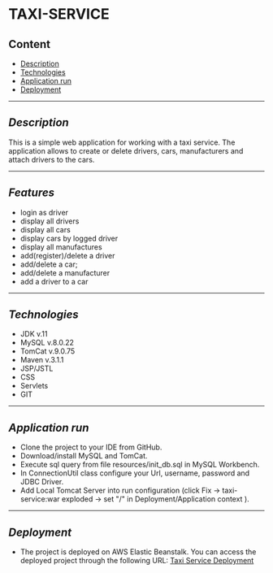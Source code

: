 # TAXI-SERVICE

## Content
* [ Description](#description)
* [ Technologies ](#technologies)
* [ Application run ](#application-run)
* [Deployment](#deployment)


---

## *Description*

This is a simple web application for working with a taxi service.
The application allows to create or delete drivers, cars, manufacturers and attach drivers to the cars.

---
## *Features*
- login as driver
- display all drivers
- display all cars
- display cars by logged driver
- display all manufactures
- add(register)/delete a driver
- add/delete a car;
- add/delete a manufacturer
- add a driver to a car

---

## *Technologies*
- JDK    v.11
- MySQL  v.8.0.22
- TomCat v.9.0.75
- Maven  v.3.1.1
- JSP/JSTL
- CSS
- Servlets
- GIT

---
## *Application run*
- Clone the project to your IDE from GitHub.
- Download/install MySQL and TomCat.
- Execute sql query from file resources/init_db.sql in MySQL Workbench.
- In ConnectionUtil class configure your Url, username, password and JDBC Driver.
- Add Local Tomcat Server into run configuration (click Fix -> taxi-service:war exploded -> set "/" in Deployment/Application context ).

---
## *Deployment*
- The project is deployed on AWS Elastic Beanstalk. You can access the deployed project through the following URL: [Taxi Service Deployment](http://taxiservie-env.eba-32dqmjkk.eu-north-1.elasticbeanstalk.com/login)

